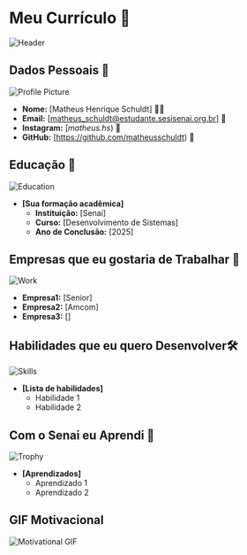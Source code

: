 
# Meu Currículo 🌟

![Header](https://i.pinimg.com/originals/88/52/6d/88526d53ad59f4efb28ba84daad5baad.jpg)

## Dados Pessoais 📄
![Profile Picture](https://i.pinimg.com/736x/87/04/82/870482c8a6c7caf9e0bc895346cc8bee.jpg)
- **Nome:** [Matheus Henrique Schuldt] 🙍‍♂️
- **Email:** [matheus_schuldt@estudante.sesisenai.org.br] 📧
- **Instagram:** [_matheus.hs_) 🔗
- **GitHub:** [https://github.com/matheusschuldt) 🔗

## Educação 🏫
![Education](https://images.unsplash.com/photo-1503676260728-1c00da094a0b?ixlib=rb-1.2.1&auto=format&fit=crop&w=50&q=80)
- **[Sua formação acadêmica]**  
  - **Instituição:** [Senai]
  - **Curso:** [Desenvolvimento de Sistemas]
  - **Ano de Conclusão:** [2025]

## Empresas que eu gostaria de Trabalhar 💼
![Work](https://images.unsplash.com/photo-1522071820081-009f0129c71c?ixlib=rb-1.2.1&auto=format&fit=crop&w=50&q=80)
  - **Empresa1:** [Senior]
  - **Empresa2:** [Amcom]
  - **Empresa3:** []

## Habilidades que eu quero Desenvolver🛠️
![Skills](https://images.unsplash.com/photo-1486312338219-ce68d2c6f44d?ixlib=rb-1.2.1&auto=format&fit=crop&w=50&q=80)
- **[Lista de habilidades]**
  - Habilidade 1
  - Habilidade 2

## Com o Senai eu Aprendi 🎉
![Trophy](https://images.unsplash.com/photo-1579586331215-3f8e6c0a5f86?ixlib=rb-1.2.1&auto=format&fit=crop&w=50&q=80)
- **[Aprendizados]**
  - Aprendizado 1
  - Aprendizado 2

## GIF Motivacional 
![Motivational GIF](https://media.giphy.com/media/l3q2K5jinAlChoCLS/giphy.gif)
